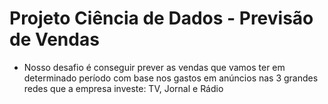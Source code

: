 # Projeto Ciência de Dados - Previsão de Vendas

- Nosso desafio é conseguir prever as vendas que vamos ter em determinado período com base nos gastos em anúncios nas 3 grandes redes que a empresa investe: TV, Jornal e Rádio

